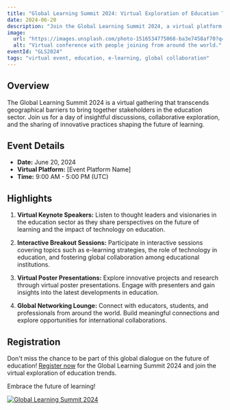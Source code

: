 ```yaml
---
title: "Global Learning Summit 2024: Virtual Exploration of Education Trends"
date: 2024-06-20
description: "Join the Global Learning Summit 2024, a virtual platform where educators, students, and industry professionals converge to explore the latest trends in education. Engage in interactive sessions, attend virtual keynotes, and connect with global leaders in the field. Embrace the future of learning from the comfort of your own space."
image:
  url: "https://images.unsplash.com/photo-1516534775068-ba3e7458af70?q=80&w=2070&auto=format&fit=crop&ixlib=rb-4.0.3&ixid=M3wxMjA3fDB8MHxwaG90by1wYWdlfHx8fGVufDB8fHx8fA%3D%3D"
  alt: "Virtual conference with people joining from around the world."
eventId: "GLS2024"
tags: "virtual event, education, e-learning, global collaboration"
---
```


## Overview

The Global Learning Summit 2024 is a virtual gathering that transcends geographical barriers to bring together stakeholders in the education sector. Join us for a day of insightful discussions, collaborative exploration, and the sharing of innovative practices shaping the future of learning.

## Event Details

- **Date:** June 20, 2024
- **Virtual Platform:** [Event Platform Name]
- **Time:** 9:00 AM - 5:00 PM (UTC)

## Highlights

1. **Virtual Keynote Speakers:** Listen to thought leaders and visionaries in the education sector as they share perspectives on the future of learning and the impact of technology on education.

2. **Interactive Breakout Sessions:** Participate in interactive sessions covering topics such as e-learning strategies, the role of technology in education, and fostering global collaboration among educational institutions.

3. **Virtual Poster Presentations:** Explore innovative projects and research through virtual poster presentations. Engage with presenters and gain insights into the latest developments in education.

4. **Global Networking Lounge:** Connect with educators, students, and professionals from around the world. Build meaningful connections and explore opportunities for international collaborations.

## Registration

Don't miss the chance to be part of this global dialogue on the future of education! [Register now](/events) for the Global Learning Summit 2024 and join the virtual exploration of education trends.

Embrace the future of learning!

[![Global Learning Summit 2024](https://images.unsplash.com/photo-1516534775068-ba3e7458af70?q=80&w=2070&auto=format&fit=crop&ixlib=rb-4.0.3&ixid=M3wxMjA3fDB8MHxwaG90by1wYWdlfHx8fGVufDB8fHx8fA%3D%3D)](#)
